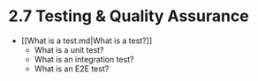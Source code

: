 # 2.7 Testing & Quality Assurance

- [[What is a test.md|What is a test?]]
  - What is a unit test?
  - What is an integration test?
  - What is an E2E test?
